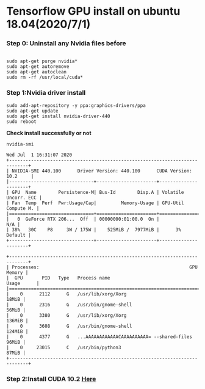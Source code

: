 # Tensorflow GPU install on ubuntu 18.04(2020/7/1)
### Step 0: Uninstall any Nvidia files before
```

sudo apt-get purge nvidia*
sudo apt-get autoremove
sudo apt-get autoclean
sudo rm -rf /usr/local/cuda*

```
### Step 1:Nvidia driver install
```
sudo add-apt-repository -y ppa:graphics-drivers/ppa
sudo apt-get update
sudo apt-get install nvidia-driver-440
sudo reboot

```
**Check install successfully or not**
```
nvidia-smi

Wed Jul  1 16:31:07 2020       
+-----------------------------------------------------------------------------+
| NVIDIA-SMI 440.100      Driver Version: 440.100      CUDA Version: 10.2     |
|-------------------------------+----------------------+----------------------+
| GPU  Name        Persistence-M| Bus-Id        Disp.A | Volatile Uncorr. ECC |
| Fan  Temp  Perf  Pwr:Usage/Cap|         Memory-Usage | GPU-Util  Compute M. |
|===============================+======================+======================|
|   0  GeForce RTX 206...  Off  | 00000000:01:00.0  On |                  N/A |
| 38%   30C    P8     3W / 175W |    525MiB /  7977MiB |      3%      Default |
+-------------------------------+----------------------+----------------------+
                                                                               
+-----------------------------------------------------------------------------+
| Processes:                                                       GPU Memory |
|  GPU       PID   Type   Process name                             Usage      |
|=============================================================================|
|    0      2112      G   /usr/lib/xorg/Xorg                            18MiB |
|    0      2316      G   /usr/bin/gnome-shell                          56MiB |
|    0      3380      G   /usr/lib/xorg/Xorg                           136MiB |
|    0      3608      G   /usr/bin/gnome-shell                         124MiB |
|    0      4377      G   ...AAAAAAAAAAAACAAAAAAAAAA= --shared-files    96MiB |
|    0     23015      C   /usr/bin/python3                              87MiB |
+-----------------------------------------------------------------------------+
```
### Step 2:Install CUDA 10.2 [Here](https://developer.nvidia.com/cuda-10.2-download-archive?target_os=Linux&target_arch=x86_64&target_distro=Ubuntu&target_version=1804&target_type=deblocal)
